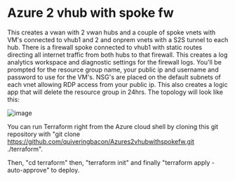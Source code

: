 # Azure 2 vhub with spoke fw

This creates a vwan with 2 vwan hubs and a couple of spoke vnets with VM's connected to vhub1 and 2 and onprem vnets with a S2S tunnel to each hub. There is a firewall spoke connected to vhub1 with static routes directing all internet traffic from both hubs to that firewall. This creates a log analytics workspace and diagnostic settings for the firewall logs. You'll be prompted for the resource group name, your public ip and username and password to use for the VM's. NSG's are placed on the default subnets of each vnet allowing RDP access from your public ip. This also creates a logic app that will delete the resource group in 24hrs. The topology will look like this:

![image](https://github.com/quiveringbacon/Azure2vhubwithspokefw/assets/128983862/edf37300-b8a3-482b-aeb2-92894c2688d2)

You can run Terraform right from the Azure cloud shell by cloning this git repository with "git clone https://github.com/quiveringbacon/Azures2vhubwithspokefw.git ./terraform".

Then, "cd terraform" then, "terraform init" and finally "terraform apply -auto-approve" to deploy.
